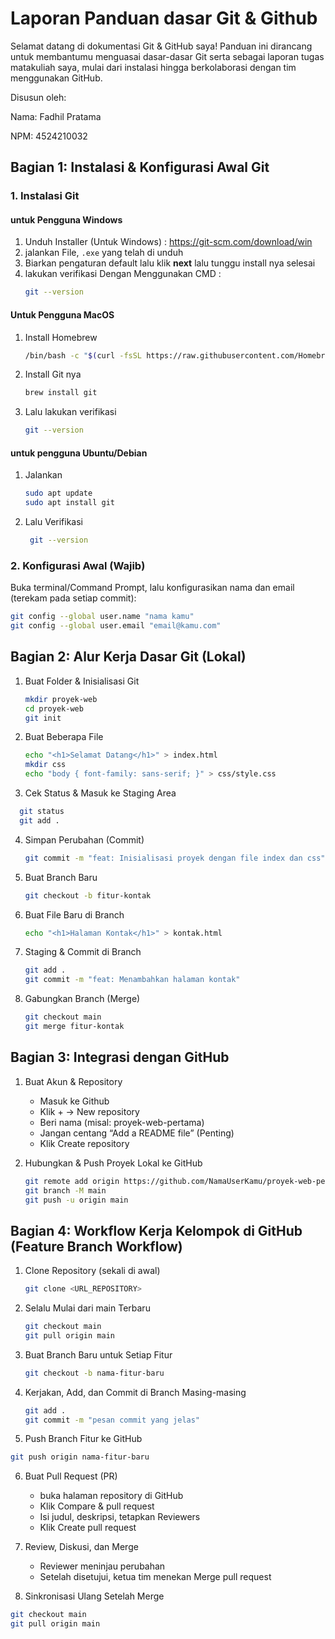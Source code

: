 # Laporan Panduan dasar Git & Github

Selamat datang di dokumentasi Git & GitHub saya! Panduan ini dirancang untuk membantumu menguasai dasar-dasar Git serta sebagai laporan tugas matakuliah saya, mulai dari instalasi hingga berkolaborasi dengan tim menggunakan GitHub.

Disusun oleh:

Nama: Fadhil Pratama

NPM: 4524210032

## Bagian 1: Instalasi & Konfigurasi Awal Git 

### 1. Instalasi Git

#### untuk Pengguna Windows 

1. Unduh Installer (Untuk Windows) : https://git-scm.com/download/win
2. jalankan File, `.exe` yang telah di unduh
3. Biarkan pengaturan default lalu klik **next** lalu tunggu install nya selesai
4. lakukan verifikasi Dengan Menggunakan CMD :
   ```bash
   git --version
   ```

#### Untuk Pengguna MacOS

1. Install Homebrew
   ```bash
   /bin/bash -c "$(curl -fsSL https://raw.githubusercontent.com/Homebrew/install/HEAD/install.sh)"
   ```
2. Install Git nya
   ```bash
   brew install git
   ```
3. Lalu lakukan verifikasi
   ```bash
   git --version
   ```

#### untuk pengguna Ubuntu/Debian 
1. Jalankan
   ```bash
   sudo apt update
   sudo apt install git
   ```
2. Lalu Verifikasi
   ```bash
    git --version
   ```

### 2. Konfigurasi Awal (Wajib)

Buka terminal/Command Prompt, lalu konfigurasikan nama dan email (terekam pada setiap commit):
```bash
git config --global user.name "nama kamu"
git config --global user.email "email@kamu.com"
```

## Bagian 2: Alur Kerja Dasar Git (Lokal)
1. Buat Folder & Inisialisasi Git
   ```bash
   mkdir proyek-web
   cd proyek-web
   git init
   ```

2. Buat Beberapa File
   ```bash
   echo "<h1>Selamat Datang</h1>" > index.html
   mkdir css
   echo "body { font-family: sans-serif; }" > css/style.css
   ```

3. Cek Status & Masuk ke Staging Area
```bash
  git status
  git add .
```

4. Simpan Perubahan (Commit)
   ```bash
   git commit -m "feat: Inisialisasi proyek dengan file index dan css"
   ```

5. Buat Branch Baru
   ```bash
   git checkout -b fitur-kontak
   ```

6. Buat File Baru di Branch
   ```bash
   echo "<h1>Halaman Kontak</h1>" > kontak.html
   ```
7. Staging & Commit di Branch
   ```bash
   git add .
   git commit -m "feat: Menambahkan halaman kontak"
   ```
8. Gabungkan Branch (Merge)
   ```bash
   git checkout main
   git merge fitur-kontak
   ```


## Bagian 3: Integrasi dengan GitHub

1. Buat Akun & Repository
   - Masuk ke Github
   - Klik + → New repository
   - Beri nama (misal: proyek-web-pertama) 
   - Jangan centang “Add a README file” (Penting) 
   - Klik Create repository

2. Hubungkan & Push Proyek Lokal ke GitHub
   ```bash
   git remote add origin https://github.com/NamaUserKamu/proyek-web-pertama.git
   git branch -M main
   git push -u origin main
   ```

## Bagian 4: Workflow Kerja Kelompok di GitHub (Feature Branch Workflow)

1. Clone Repository (sekali di awal)
   ```bash
   git clone <URL_REPOSITORY>
   ```
   
2. Selalu Mulai dari main Terbaru
   ```bash
   git checkout main
   git pull origin main
   ```

3. Buat Branch Baru untuk Setiap Fitur
   ```bash
   git checkout -b nama-fitur-baru
   ```

4. Kerjakan, Add, dan Commit di Branch Masing-masing
   ```bash
   git add .
   git commit -m "pesan commit yang jelas"
   ```

5. Push Branch Fitur ke GitHub
```bash
git push origin nama-fitur-baru
```
6. Buat Pull Request (PR)
    - buka halaman repository di GitHub
    - Klik Compare & pull request
    - Isi judul, deskripsi, tetapkan Reviewers
    - Klik Create pull request

7. Review, Diskusi, dan Merge
    - Reviewer meninjau perubahan
    - Setelah disetujui, ketua tim menekan Merge pull request

8. Sinkronisasi Ulang Setelah Merge
  ```bash
  git checkout main
  git pull origin main
  ```


   





 
